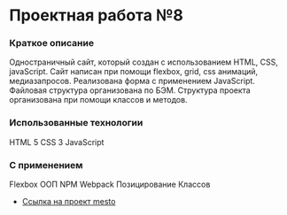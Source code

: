 # Проектная работа №8

### Краткое описание 
Одностраничный сайт, который создан с использованием HTML, CSS, javaScript.
Сайт написан при помощи flexbox, grid, css анимаций, медиазапросов. Реализована форма с применением JavaScript. Файловая структура организована по БЭМ. Структура проекта организована при помощи классов и методов.

### Использованные технологии 

HTML 5
CSS 3
JavaScript

### С применением 
Flexbox
ООП
NPM
Webpack
Позицирование
Классов
* [Ссылка на проект mesto](https://san1dy.github.io/mesto/)